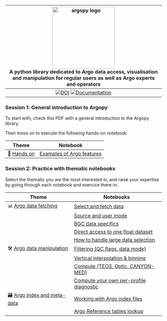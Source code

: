 | <img src="https://raw.githubusercontent.com/euroargodev/argopy/master/docs/_static/argopy_logo_long.png" alt="argopy logo" width="200"/><br>A python library dedicated to Argo data access, visualisation and manipulation for regular users as well as Argo experts and operators | 
|:----------------------------------------------------------------------------------------------------------------------------------------------------------------------------------------------------------------------------------------------------------------------------------:|
|                                                                                                                         [![DOI][joss-badge]][joss-link]  [![Documentation][rtd-badge]][rtd-link]                                                                                                                          |

[joss-badge]: https://img.shields.io/badge/DOI-10.21105%2Fjoss.02425-brightgreen
[joss-link]: https://dx.doi.org/10.21105/joss.02425
[rtd-badge]: https://img.shields.io/badge/Documentation-v1.3.0-brightgreen
[rtd-link]: https://argopy.readthedocs.io/en/v1.3.0

### Session 1: General introduction to Argopy

To start with, check this PDF with a general introduction to the Argopy library.

Then move on to execute the following hands-on notebook:

| Theme                             | Notebook                                                                       | 
|-----------------------------------|--------------------------------------------------------------------------------|
| 🚀 [Hands on](./hands-on) | [Examples of Argo features](./hands-on/argopy-getting-started.ipynb) |

### Session 2: Practice with thematic notebooks

Select the thematic you are the most interested in, and raise your expertise by going through each notebook and exercice there-in.

| Theme                                                            | Notebooks                                                                                            |
|------------------------------------------------------------------|------------------------------------------------------------------------------------------------------|
| 📊 [Argo data fetching](./argo-data-fetching)          | [Select and fetch data](./argo-data-fetching/select-and-fetch-data.ipynb)                            |
|                                                                  | [Source and user mode](./argo-data-fetching/fetching-options.ipynb)                                  |
|                                                                  | [BGC data specifics](./argo-data-fetching/bgc-specifics.ipynb)                                       |
|                                                                  | [Direct access to one float dataset](./argo-data-fetching/direct-access-to-float-dataset.ipynb)      |
|                                                                  | [How to handle large data selection](./argo-data-fetching/large-data-selection.ipynb)                                                                   |
| 🛠️ [Argo data manipulation](./argo-data-manipulation) | [Filtering (QC flags, data mode)](./argo-data-manipulation/filtering-qc-mod.ipynb)                               |
|                                                                  | [Vertical interpolation & binning](./argo-data-manipulation/vertical-interpolation-and-binning.ipynb) |
|                                                                  | [Compute (TEOS, Optic, CANYON-MED)](./argo-data-manipulation/compute.ipynb)                          |
|                                                                  | [Compute your own per-profile diagnostic](./argo-data-manipulation/compute-custom.ipynb)             |
| 🗃️ [Argo index and meta-data](./argo-index-meta-data) | [Working with Argo index files](./argo-index-meta-data/working-with-argo-index.ipynb)                |
|                                                                  | [Argo Reference tables lookup](./argo-index-meta-data/argo-reference-tables.ipynb)                   |
